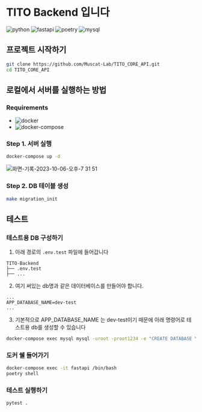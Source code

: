 # TITO Backend 입니다

![python](https://img.shields.io/badge/Python-3776AB?logo=python&logoColor=white&label=v3.11)
![fastapi](https://img.shields.io/badge/Fastapi-009688?logo=fastapi&logoColor=white&label=v0.103.1)
![poetry](https://img.shields.io/badge/Poetry-60A5FA?logo=poetry&logoColor=white&label=v1.6.1)
![mysql](https://img.shields.io/badge/mysql-4479A1?logo=mysql&logoColor=white&label=v8.0.31)


## 프로젝트 시작하기

```bash
git clone https://github.com/Muscat-Lab/TITO_CORE_API.git
cd TITO_CORE_API
```

## 로컬에서 서버를 실행하는 방법

### Requirements

- ![docker](https://img.shields.io/badge/Docker-2496ED?logo=docker&logoColor=white)
- ![docker-compose](https://img.shields.io/badge/Docker_Compose-000000?logo=docsdotrs&logoColor=white)


### Step 1. 서버 실행

```bash
docker-compose up -d
```

![화면-기록-2023-10-06-오후-7 31 51](https://github.com/Muscat-Lab/TITO_Backend/assets/61671343/99842f78-cc02-4971-bfa3-81edd23ca2f5)



### Step 2. DB 테이블 생성

```bash
make migration_init
```


## 테스트

### 테스트용 DB 구성하기

1. 아래 경로의 `.env.test` 파일에 들어갑니다
```
TITO-Backend
├── .env.test
├── ...
```

2. 여기 써있는 db명과 같은 데이터베이스를 만들어야 합니다.
```.env
...
APP_DATABASE_NAME=dev-test
...
```

3. 기본적으로 APP_DATABASE_NAME 는 dev-test이기 때문에 아래 명령어로 테스트용 db를 생성할 수 있습니다
```bash
docker-compose exec mysql mysql -uroot -proot1234 -e "CREATE DATABASE \`dev-test\`;"
```

### 도커 쉘 들어가기

```bash
docker-compose exec -it fastapi /bin/bash
poetry shell
```

### 테스트 실행하기

```bash
pytest .
```

